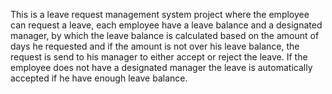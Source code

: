 This is a leave request management system project where the employee can request a leave, each employee have a leave balance and a designated manager,
by which the leave balance is calculated based on the amount of days he requested and if the amount is not over his leave balance,
the request is send to his manager to either accept or reject the leave.
If the employee does not have a designated manager the leave is automatically accepted if he have enough leave balance.
